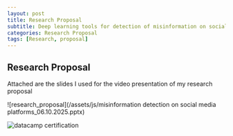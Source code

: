 ```yaml
---
layout: post
title: Research Proposal
subtitle: Deep learning tools for detection of misinformation on social media
categories: Research Proposal
tags: [Research, proposal]
---
```


## Research Proposal

Attached are the slides I used for the video presentation of my research proposal

![research_proposal](/assets/js/misinformation detection on social media platforms_06.10.2025.pptx)

![datacamp certification](/assets/images/banners/datacamp_certificate_dummy.jpg)
